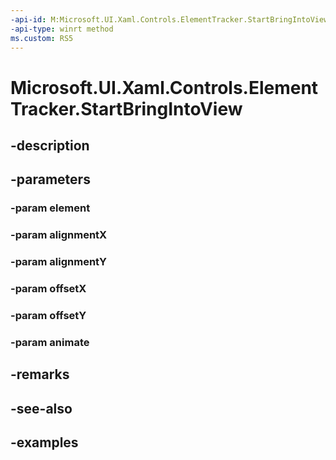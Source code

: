 ```yaml
---
-api-id: M:Microsoft.UI.Xaml.Controls.ElementTracker.StartBringIntoView(Windows.UI.Xaml.UIElement,System.Double,System.Double,System.Double,System.Double,System.Boolean)
-api-type: winrt method
ms.custom: RS5
---
```


<!-- Method syntax.
public void ElementTracker.StartBringIntoView(UIElement element, Double alignmentX, Double alignmentY, Double offsetX, Double offsetY, Boolean animate)
-->

# Microsoft.UI.Xaml.Controls.ElementTracker.StartBringIntoView

## -description

## -parameters
### -param element

### -param alignmentX

### -param alignmentY

### -param offsetX

### -param offsetY

### -param animate

## -remarks

## -see-also

## -examples

